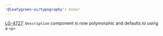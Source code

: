 ```yaml
---
'@leafygreen-ui/typography': minor
---
```


[LG-4727](https://jira.mongodb.org/browse/LG-4727): `Description` component is now polymorphic and defaults to using a `<p>`

